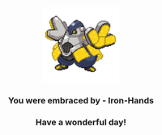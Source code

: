 <p align="center">
    <img src="https://raw.githubusercontent.com/PokeAPI/sprites/master/sprites/pokemon/992.png" width="150" height="150">
</p>
<h3 align="center">You were embraced by - <b>Iron-Hands</b></h3>
<h3 align="center">Have a wonderful day!</h3>
